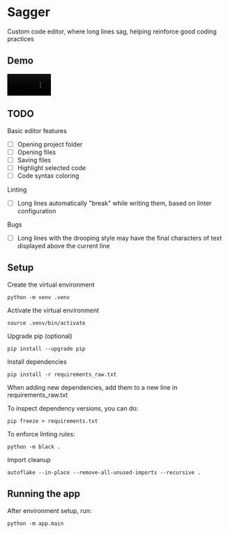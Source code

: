 # Sagger

Custom code editor, where long lines sag, helping reinforce good coding practices

## Demo

<video src="https://github.com/user-attachments/assets/154d9c3b-c9c4-4179-94fb-900e3fab0e80" width="100"></video>

## TODO

Basic editor features

- [ ] Opening project folder
- [ ] Opening files
- [ ] Saving files
- [ ] Highlight selected code
- [ ] Code syntax coloring

Linting

- [ ] Long lines automatically "break" while writing them, based on linter configuration

Bugs

- [ ] Long lines with the drooping style may have the final characters of text displayed above the current line

## Setup

Create the virtual environment

```
python -m venv .venv
```

Activate the virtual environment

```
source .venv/bin/activate
```

Upgrade pip (optional)

```
pip install --upgrade pip
```

Install dependencies

```
pip install -r requirements_raw.txt
```

When adding new dependencies, add them to a new line in requirements_raw.txt

To inspect dependency versions, you can do:

```
pip freeze > requirements.txt
```

To enforce linting rules:

```
python -m black .
```

Import cleanup
```
autoflake --in-place --remove-all-unused-imports --recursive .
```

## Running the app

After environment setup, run:

```
python -m app.main
```
